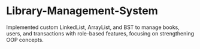 # Library-Management-System
Implemented custom LinkedList, ArrayList, and BST to manage books, users, and transactions with role-based features, focusing on strengthening OOP concepts.
